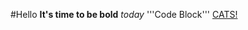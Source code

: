 #Hello
**It's time to be bold**
*today*
'''Code Block'''
[CATS!](https://en.wikipedia.org/wiki/Cat) 
